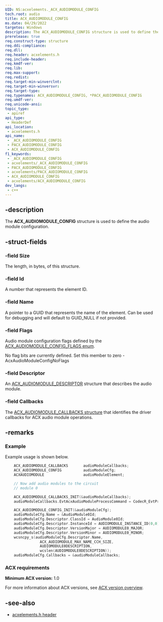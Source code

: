 ```yaml
---
UID: NS:acxelements._ACX_AUDIOMODULE_CONFIG
tech.root: audio 
title: ACX_AUDIOMODULE_CONFIG
ms.date: 04/29/2022
targetos: Windows
description: The ACX_AUDIOMODULE_CONFIG structure is used to define the audio module configuration. 
prerelease: true
req.construct-type: structure
req.ddi-compliance: 
req.dll: 
req.header: acxelements.h
req.include-header: 
req.kmdf-ver: 
req.lib: 
req.max-support: 
req.redist: 
req.target-min-winverclnt: 
req.target-min-winversvr: 
req.target-type: 
req.typenames: ACX_AUDIOMODULE_CONFIG, *PACX_AUDIOMODULE_CONFIG
req.umdf-ver: 
req.unicode-ansi: 
topic_type:
 - apiref
api_type:
 - HeaderDef
api_location:
 - acxelements.h
api_name:
 - _ACX_AUDIOMODULE_CONFIG
 - PACX_AUDIOMODULE_CONFIG
 - ACX_AUDIOMODULE_CONFIG
f1_keywords:
 - _ACX_AUDIOMODULE_CONFIG
 - acxelements/_ACX_AUDIOMODULE_CONFIG
 - PACX_AUDIOMODULE_CONFIG
 - acxelements/PACX_AUDIOMODULE_CONFIG
 - ACX_AUDIOMODULE_CONFIG
 - acxelements/ACX_AUDIOMODULE_CONFIG
dev_langs:
 - c++
---
```


## -description

The **ACX_AUDIOMODULE_CONFIG** structure is used to define the audio module configuration. 

## -struct-fields

### -field Size

The length, in bytes, of this structure.

### -field Id

A number that represents the element ID.

### -field Name

A pointer to a GUID that represents the name of the element. Can be used for debugging and will default to GUID_NULL if not provided.

### -field Flags

Audio module configuration flags defined by the [ACX_AUDIOMODULE_CONFIG_FLAGS enum](ne-acxelements-acx_audiomodule_config_flags.md). 

No flag bits are currently defined. Set this member to zero - AcxAudioModuleConfigNoFlags

### -field Descriptor

An [ACX_AUDIOMODULE_DESCRIPTOR](ns-acxelements-acx_audiomodule_descriptor.md) structure that describes the audio module.

### -field Callbacks

The [ACX_AUDIOMODULE_CALLBACKS structure](ns-acxelements-acx_audiomodule_callbacks.md) that identifies the driver callbacks for ACX audio module operations.

## -remarks

### Example

Example usage is shown below.

```cpp
    ACX_AUDIOMODULE_CALLBACKS       audioModuleCallbacks;   
    ACX_AUDIOMODULE_CONFIG          audioModuleCfg;
    ACXAUDIOMODULE                  audioModuleElement;

    // Now add audio modules to the circuit
    // module 0

    ACX_AUDIOMODULE_CALLBACKS_INIT(&audioModuleCallbacks);
    audioModuleCallbacks.EvtAcxAudioModuleProcessCommand = CodecR_EvtProcessCommand0;

    ACX_AUDIOMODULE_CONFIG_INIT(&audioModuleCfg);
    audioModuleCfg.Name = &AudioModule0Id;
    audioModuleCfg.Descriptor.ClassId = AudioModule0Id;
    audioModuleCfg.Descriptor.InstanceId = AUDIOMODULE_INSTANCE_ID(0,0);
    audioModuleCfg.Descriptor.VersionMajor = AUDIOMODULE0_MAJOR;
    audioModuleCfg.Descriptor.VersionMinor = AUDIOMODULE0_MINOR;
    wcsncpy_s(audioModuleCfg.Descriptor.Name,
                ACX_AUDIOMODULE_MAX_NAME_CCH_SIZE,
                AUDIOMODULE0DESCRIPTION,
                wcslen(AUDIOMODULE0DESCRIPTION));
    audioModuleCfg.Callbacks = &audioModuleCallbacks;

```

### ACX requirements

**Minimum ACX version:** 1.0

For more information about ACX versions, see [ACX version overview](/windows-hardware/drivers/audio/acx-version-overview).

## -see-also

- [acxelements.h header](index.md)


